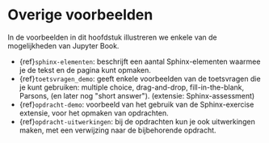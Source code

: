 # Overige voorbeelden

In de voorbeelden in dit hoofdstuk illustreren we enkele van de mogelijkheden van Jupyter Book.

* {ref}`sphinx-elementen`: beschrijft een aantal Sphinx-elementen waarmee je de tekst en de pagina kunt opmaken.
* {ref}`toetsvragen_demo`: geeft enkele voorbeelden van de toetsvragen die je kunt gebruiken: multiple choice, drag-and-drop, fill-in-the-blank, Parsons, (en later nog "short answer"). (extensie: Sphinx-assessment)
* {ref}`opdracht-demo`: voorbeeld van het gebruik van de Sphinx-exercise extensie, voor het opmaken van opdrachten.
* {ref}`opdracht-uitwerkingen`: bij de opdrachten kun je ook uitwerkingen maken, met een verwijzing naar de bijbehorende opdracht.
